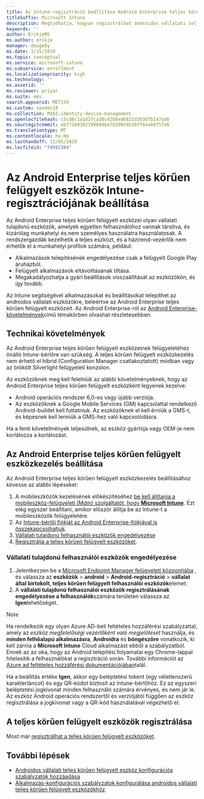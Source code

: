```yaml
---
title: Az Intune-regisztráció beállítása Android Enterprise teljes körűen felügyelt eszközökhöz
titleSuffix: Microsoft Intune
description: Megtudhatja, hogyan regisztrálhat androidos vállalati teljes körűen felügyelt eszközöket az Intune-ban.
keywords: ''
author: ErikjeMS
ms.author: erikje
manager: dougeby
ms.date: 1/15/2018
ms.topic: conceptual
ms.service: microsoft-intune
ms.subservice: enrollment
ms.localizationpriority: high
ms.technology: ''
ms.assetid: ''
ms.reviewer: priyar
ms.suite: ems
search.appverid: MET150
ms.custom: seodec18
ms.collection: M365-identity-device-management
ms.openlocfilehash: c5cd8c1a1d17ca38c42b6ed6821d20367b147ad6
ms.sourcegitcommit: ebf72b038219904d6e7d20024b107f4aa68f57e6
ms.translationtype: MT
ms.contentlocale: hu-HU
ms.lasthandoff: 12/05/2019
ms.locfileid: "74562384"
---
```

# <a name="set-up-intune-enrollment-of-android-enterprise-fully-managed-devices"></a>Az Android Enterprise teljes körűen felügyelt eszközök Intune-regisztrációjának beállítása 

Az Android Enterprise teljes körűen felügyelt eszközei olyan vállalati tulajdonú eszközök, amelyek egyetlen felhasználóhoz vannak társítva, és kizárólag munkahelyi és nem személyes használatra használatosak. A rendszergazdák kezelhetik a teljes eszközt, és a házirend-vezérlők nem érhetők el a munkahelyi profilok számára, például:
- Alkalmazások telepítésének engedélyezése csak a felügyelt Google Play áruházból.
- Felügyelt alkalmazások eltávolításának tiltása.
- Megakadályozhatja a gyári beállítások visszaállítását az eszközökön, és így tovább.

Az Intune segítségével alkalmazásokat és beállításokat telepíthet az androidos vállalati eszközökre, beleértve az Android Enterprise teljes körűen felügyelt eszközeit. Az Android Enterprise-ról az [Android Enterprise-követelmények](https://support.google.com/work/android/answer/6174145?hl=en&ref_topic=6151012)című témakörben olvashat részletesebben.

## <a name="technical-requirements"></a>Technikai követelmények

Az Android Enterprise teljes körűen felügyelt eszközeinek felügyeletéhez önálló Intune-bérlőre van szükség. A teljes körűen felügyelt eszközkezelés nem érhető el hibrid (Configuration Manager csatlakoztatott) módban vagy az örökölt Silverlight felügyeleti konzolon.

Az eszközöknek meg kell felelniük az alábbi követelményeknek, hogy az Android Enterprise teljes körűen felügyelt eszközként legyenek kezelve:

- Android operációs rendszer 6,0-es vagy újabb verziója.
- Az eszközöknek a Google Mobile Services (GM) kapcsolattal rendelkező Android-buildet kell futtatniuk. Az eszközöknek el kell érniük a GMS-t, és képesnek kell lenniük a GMS-hez való kapcsolódásra.

Ha a fenti követelmények teljesülnek, az eszköz gyártója vagy OEM-je nem korlátozza a korlátozást.

## <a name="set-up-android-enterprise-fully-managed-device-management"></a>Az Android Enterprise teljes körűen felügyelt eszközkezelés beállítása

Az Android Enterprise teljes körűen felügyelt eszközkezelés beállításához kövesse az alábbi lépéseket:

1. A mobileszközök kezelésének előkészítéséhez [be kell állítania a mobileszköz-felügyeleti (Mdm) szolgáltatót, hogy **Microsoft Intune**](../fundamentals/mdm-authority-set.md). Ezt elég egyszer beállítani, amikor először állítja be az Intune-t a mobileszközök felügyeletére.
2. Az [Intune-bérlői fiókját az Android Enterprise-fiókjával is összekapcsolhatjuk](connect-intune-android-enterprise.md).
3. [Vállalati tulajdonú felhasználói eszközök engedélyezése](#enable-corporate-owned-user-devices)
4. [Regisztrálja a teljes körűen felügyelt eszközöket](#enroll-the-fully-managed-devices).

### <a name="enable-corporate-owned-user-devices"></a>Vállalati tulajdonú felhasználói eszközök engedélyezése

1. Jelentkezzen be a [Microsoft Endpoint Manager felügyeleti központjába](https://go.microsoft.com/fwlink/?linkid=2109431) , és válassza az **eszközök** > **android** > **Android-regisztráció**  > **vállalat által birtokolt, teljes körűen felügyelt felhasználói eszközök**elemet.
2. A **vállalati tulajdonú felhasználói eszközök regisztrálásának engedélyezése a felhasználók**számára területen válassza az **Igen**lehetőséget.

> [!NOTE]
> Ha rendelkezik egy olyan Azure AD-beli feltételes hozzáférési szabályzattal, amely az *eszköz megfelelőségi vezérlőként való megjelölését* használja, és **minden felhőalapú alkalmazásra**, **Androidra** és **böngészőre** vonatkozik, ki kell zárnia a **Microsoft Intune** Cloud alkalmazást ebből a szabályzatból. Ennek az az oka, hogy az Android telepítési folyamatai egy Chrome-lappal hitelesítik a felhasználókat a regisztráció során. További információt az [Azure ad feltételes hozzáférési dokumentációjában](https://docs.microsoft.com/azure/active-directory/conditional-access/)talál.

Ha a beállítás értéke **Igen**, akkor egy beléptetési tokent (egy véletlenszerű karakterláncot) és egy QR-kódot biztosít az Intune-bérlőhöz. Ez az egyszeri beléptetési jogkivonat minden felhasználó számára érvényes, és nem jár le. Az eszköz Android operációs rendszertől és verziójától függően az eszköz regisztrálása a jogkivonat vagy a QR-kód használatával végezhető el.

## <a name="enroll-the-fully-managed-devices"></a>A teljes körűen felügyelt eszközök regisztrálása
Most már [regisztrálhat a teljes körűen felügyelt eszközöket](android-dedicated-devices-fully-managed-enroll.md).

## <a name="next-steps"></a>További lépések
- [Androidos vállalati teljes körűen felügyelt eszköz konfigurációs szabályzatok hozzáadása](../configuration/device-restrictions-android-for-work.md#device-owner-only)
- [Alkalmazás-konfigurációs szabályzatok konfigurálása androidos vállalati teljes körűen felügyelt eszközökhöz](../apps/app-configuration-policies-use-android.md)

